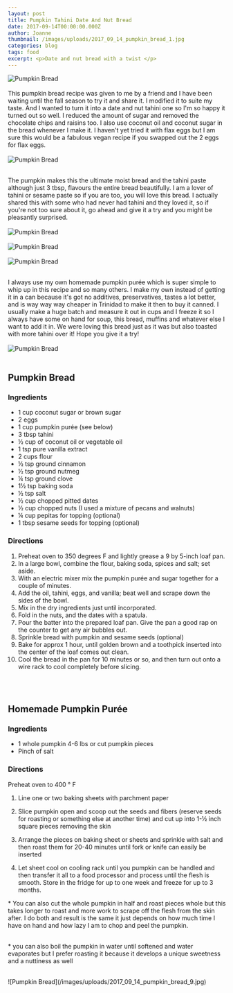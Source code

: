 ```yaml
---
layout: post
title: Pumpkin Tahini Date And Nut Bread
date: 2017-09-14T00:00:00.000Z
author: Joanne
thumbnail: /images/uploads/2017_09_14_pumpkin_bread_1.jpg
categories: blog
tags: food
excerpt: <p>Date and nut bread with a twist </p>
---
```

![Pumpkin Bread](/images/uploads/2017_09_14_pumpkin_bread_4.jpg)
<br>
<br>
This pumpkin bread recipe was given to  me by a friend and I have been waiting until the fall season to try it and share it.  I modified it to suite my taste.  And I wanted to turn it into a date and nut tahini one so I'm so happy it turned out so well.  I reduced the amount of sugar and removed the chocolate chips and raisins too. I also use coconut oil and coconut sugar in the bread whenever I make it. I haven't yet tried it with flax eggs but I am sure this would be a fabulous vegan recipe if you swapped out the 2 eggs for flax eggs.
<br>
<br>
![Pumpkin Bread](/images/uploads/2017_09_14_pumpkin_bread_3.jpg)
<br>
<br>

The pumpkin makes this the ultimate moist bread and the tahini paste although just 3 tbsp, flavours the entire bread beautifully.  I am a lover of tahini or sesame paste so if you are too, you will love this bread. I actually shared this with some who had never had tahini and they loved it, so if you're not too sure about it, go ahead and give it a try and you might be pleasantly surprised.
<br>
<br>
![Pumpkin Bread](/images/uploads/2017_09_14_pumpkin_bread_5.jpg)
<br>
<br>
![Pumpkin Bread](/images/uploads/2017_09_14_pumpkin_bread_7.jpg)
<br>
<br>
![Pumpkin Bread](/images/uploads/2017_09_14_pumpkin_bread_8.jpg)
<br>
<br>

I always use my own homemade pumpkin purée which is super simple to whip up in this recipe and so many others. I make my own instead of getting it in a can because it's got no additives, preservatives, tastes a lot better, and is way way way cheaper in Trinidad to make it then to buy it canned. I usually make a huge batch and measure it out in cups and I freeze it so I always have some on hand for soup, this bread, muffins and whatever else I want to add it in. We were loving this bread just as it was but also toasted with more tahini over it! Hope you give it a try!
<br>
<br>
![Pumpkin Bread](/images/uploads/2017_09_14_pumpkin_bread_3.jpg)
<br>
<br>

## Pumpkin Bread

### Ingredients

* 1 cup coconut sugar or brown sugar
* 2 eggs
* 1 cup pumpkin purée (see below)
* 3 tbsp tahini
* &frac12; cup of coconut oil or vegetable oil
* 1 tsp pure vanilla extract
* 2 cups flour
* &frac12; tsp ground cinnamon
* &frac12; tsp ground nutmeg
* &frac14; tsp ground clove
* 1&frac12; tsp baking soda
* &frac12; tsp salt
* &frac12; cup chopped pitted dates
* &frac12; cup chopped nuts  (I used a mixture of pecans and walnuts)
* &frac14; cup pepitas for topping (optional)
* 1 tbsp sesame seeds for topping (optional)

### Directions

1. Preheat oven to 350 degrees F and lightly grease a 9 by 5-inch loaf pan.
2. In a large bowl, combine the flour, baking soda, spices and salt; set aside.
3. With an electric mixer mix the pumpkin purée and sugar together for a couple of minutes.
4. Add the oil, tahini, eggs, and vanilla; beat well and scrape down the sides of the bowl.
5. Mix in the dry ingredients just until incorporated.
6. Fold in the nuts, and the dates with a spatula.
7. Pour the batter into the prepared loaf pan. Give the pan a good rap on the counter to get any air bubbles out.
8. Sprinkle bread with pumpkin and sesame seeds (optional)
9. Bake for approx 1 hour, until golden brown and a toothpick inserted into the center of the loaf comes out clean.
10. Cool the bread in the pan for 10 minutes or so, and then turn out onto a wire rack to cool completely before slicing.
<br>
<br>

## Homemade Pumpkin Purée

### Ingredients

* 1 whole pumpkin 4-6 lbs or cut pumpkin pieces
*  Pinch of salt

### Directions

Preheat oven to 400 &deg; F

1. Line one or two baking sheets with parchment paper

1. Slice pumpkin open and scoop out the seeds and fibers (reserve seeds for roasting or something else at another time) and cut up into 1-&frac12; inch square pieces removing the skin

1. Arrange the pieces on baking sheet or sheets and sprinkle with salt and then roast them for 20-40 minutes until fork or knife can easily be inserted

1. Let sheet cool on cooling rack until you pumpkin can be handled and then transfer it all to a food processor and process until the flesh is smooth. Store in the fridge for up to one week and freeze for up to 3 months.

&#42; You can also cut the whole pumpkin in half and roast pieces whole but this takes longer to roast and more work to scrape off the flesh from the skin after. I do both and result is the same it just depends on how much time I have on hand and how lazy I am to chop and peel the pumpkin.
<br>
<br>

&#42; you can also boil the pumpkin in water until softened and water evaporates but I prefer roasting it because it develops a unique sweetness and a nuttiness as well


<br>
![Pumpkin Bread](/images/uploads/2017_09_14_pumpkin_bread_9.jpg)



